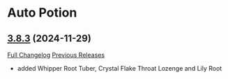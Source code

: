 # Auto Potion

## [3.8.3](https://github.com/ollidiemaus/AutoPotion/tree/3.8.3) (2024-11-29)
[Full Changelog](https://github.com/ollidiemaus/AutoPotion/compare/3.8.2...3.8.3) [Previous Releases](https://github.com/ollidiemaus/AutoPotion/releases)

- added Whipper Root Tuber, Crystal Flake Throat Lozenge and Lily Root  
